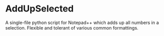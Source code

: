 # AddUpSelected
A single-file python script for Notepad++ which adds up all numbers in a selection.  Flexible and tolerant of various common formattings.
